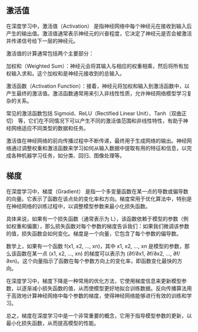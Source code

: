 





## 激活值

在深度学习中，激活值（Activation） 是指神经网络中每个神经元在接收到输入后产生的输出值。激活值通常表示神经元的兴奋程度，它决定了神经元是否会被激活并传递信号给下一层的神经元。

激活值的计算通常包括两个主要部分：

加权和（Weighted Sum）：神经元会将其输入与相应的权重相乘，然后将所有加权输入求和。这个加权和是神经元接收到的总输入。

激活函数（Activation Function）：接着，神经元将加权和输入到激活函数中，以产生最终的激活值。激活函数通常用来引入非线性性质，允许神经网络模型学习复杂的关系。

常见的激活函数包括 Sigmoid、ReLU（Rectified Linear Unit）、Tanh（双曲正切） 等，它们在不同情况下可以产生不同的激活值范围和非线性特性，有助于神经网络适应不同类型的数据和任务。

激活值在神经网络的前向传播过程中不断传递，最终用于生成网络的输出。神经网络通过调整权重和激活函数来学习如何从输入数据中提取有用的特征和信息，以完成各种机器学习任务，如分类、回归、图像处理等。


## 梯度


在深度学习中，梯度（Gradient） 是指一个多变量函数在某一点的导数或偏导数的向量。它表示了函数在该点处的变化率和方向。梯度常用于优化算法中，特别是在神经网络的训练过程中，以调整模型参数来最小化损失函数。

具体来说，如果有一个损失函数（通常表示为 L），该函数依赖于模型的参数（例如权重和偏置），那么损失函数对每个参数的梯度告诉我们：如果我们微调该参数的值，损失函数会如何变化。梯度是一个向量，它包含了每个参数的偏导数。

数学上，如果有一个函数 f(x1, x2, ..., xn)，其中 x1, x2, ..., xn 是模型的参数，那么该函数在某一点 (x1, x2, ..., xn) 的梯度可以表示为 (∂f/∂x1, ∂f/∂x2, ..., ∂f/∂xn)。这个向量指示了函数在每个参数方向上的变化率，即函数变化最快的方向。

在深度学习中，梯度下降是一种常用的优化方法，它使用梯度信息来更新模型参数，以逐渐减小损失函数的值，从而使模型更好地拟合训练数据。反向传播算法用于高效地计算神经网络中每个参数的梯度，使得神经网络能够进行有效的训练和学习。

总之，梯度在深度学习中是一个非常重要的概念，它用于指导模型参数的更新，以最小化损失函数，从而提高模型的性能。





